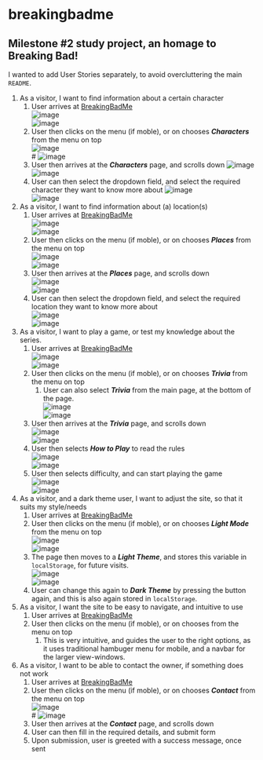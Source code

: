# breakingbadme
## Milestone #2 study project, an homage to Breaking Bad!
I wanted to add User Stories separately, to avoid overcluttering the main `README`.

1. As a visitor, I want to find information about a certain character
    1. User arrives at [BreakingBadMe](https://michaeldijk.github.io/breakingbadme/index.html)<br>
    ![image](https://raw.githubusercontent.com/michaeldijk/breakingbadme/main/assets/readMeFiles/userStories/storyOneOne.png)<br>
    ![image](https://raw.githubusercontent.com/michaeldijk/breakingbadme/main/assets/readMeFiles/userStories/storyOneOneTwo.png)
    2. User then clicks on the menu (if moble), or on chooses ***Characters*** from the menu on top<br>
    ![image](https://raw.githubusercontent.com/michaeldijk/breakingbadme/main/assets/readMeFiles/userStories/storyOneTwoOne.png)<br>#
    ![image](https://raw.githubusercontent.com/michaeldijk/breakingbadme/main/assets/readMeFiles/userStories/storyOneTwoTwo.png)
    3. User then arrives at the ***Characters*** page, and scrolls down
    ![image](https://raw.githubusercontent.com/michaeldijk/breakingbadme/main/assets/readMeFiles/userStories/storyOneThreeOne.png)<br>
    ![image](https://raw.githubusercontent.com/michaeldijk/breakingbadme/main/assets/readMeFiles/userStories/storyOneThreeTwo.png)
    4. User can then select the dropdown field, and select the required character they want to know more about
    ![image](https://raw.githubusercontent.com/michaeldijk/breakingbadme/main/assets/readMeFiles/userStories/storyOneFourOne.png)<br>
    ![image](https://raw.githubusercontent.com/michaeldijk/breakingbadme/main/assets/readMeFiles/userStories/storyOneFourTwo.png)
2. As a visitor, I want to find information about (a) location(s)
    1. User arrives at [BreakingBadMe](https://michaeldijk.github.io/breakingbadme/index.html)<br>
    ![image](https://raw.githubusercontent.com/michaeldijk/breakingbadme/main/assets/readMeFiles/userStories/storyOneOne.png)<br>
    ![image](https://raw.githubusercontent.com/michaeldijk/breakingbadme/main/assets/readMeFiles/userStories/storyOneOneTwo.png)
    2. User then clicks on the menu (if moble), or on chooses ***Places*** from the menu on top<br>
    ![image](https://raw.githubusercontent.com/michaeldijk/breakingbadme/main/assets/readMeFiles/userStories/storyOneTwoOne.png)<br>
    ![image](https://raw.githubusercontent.com/michaeldijk/breakingbadme/main/assets/readMeFiles/userStories/storyOneTwoTwo.png)
    3. User then arrives at the ***Places*** page, and scrolls down<br>
    ![image](https://raw.githubusercontent.com/michaeldijk/breakingbadme/main/assets/readMeFiles/userStories/storyTwoThreeOne.png)<br>
    ![image](https://raw.githubusercontent.com/michaeldijk/breakingbadme/main/assets/readMeFiles/userStories/storyTwoThreeTwo.png)
    4. User can then select the dropdown field, and select the required location they want to know more about<br>
    ![image](https://raw.githubusercontent.com/michaeldijk/breakingbadme/main/assets/readMeFiles/userStories/storyTwoFourOne.png)<br>
    ![image](https://raw.githubusercontent.com/michaeldijk/breakingbadme/main/assets/readMeFiles/userStories/storyTwoFourTwo.png)
3. As a visitor, I want to play a game, or test my knowledge about the series.
    1. User arrives at [BreakingBadMe](https://michaeldijk.github.io/breakingbadme/index.html)<br>
    ![image](https://raw.githubusercontent.com/michaeldijk/breakingbadme/main/assets/readMeFiles/userStories/storyOneOne.png)<br>
    ![image](https://raw.githubusercontent.com/michaeldijk/breakingbadme/main/assets/readMeFiles/userStories/storyOneOneTwo.png)
    2. User then clicks on the menu (if moble), or on chooses ***Trivia*** from the menu on top
        1. User can also select ***Trivia*** from the main page, at the bottom of the page.<br>
    ![image](https://raw.githubusercontent.com/michaeldijk/breakingbadme/main/assets/readMeFiles/userStories/storyOneTwoOne.png)<br>
    ![image](https://raw.githubusercontent.com/michaeldijk/breakingbadme/main/assets/readMeFiles/userStories/storyOneTwoTwo.png)
    3. User then arrives at the ***Trivia*** page, and scrolls down<br>
    ![image](https://raw.githubusercontent.com/michaeldijk/breakingbadme/main/assets/readMeFiles/userStories/storyThreeThreeOne.png)<br>
    ![image](https://raw.githubusercontent.com/michaeldijk/breakingbadme/main/assets/readMeFiles/userStories/storyThreeThreeTwo.png)
    4. User then selects ***How to Play*** to read the rules<br>
    ![image](https://raw.githubusercontent.com/michaeldijk/breakingbadme/main/assets/readMeFiles/userStories/storyThreeFourOne.png)<br>
    ![image](https://raw.githubusercontent.com/michaeldijk/breakingbadme/main/assets/readMeFiles/userStories/storyThreeFourTwo.png)
    5. User then selects difficulty, and can start playing the game<br>
    ![image](https://raw.githubusercontent.com/michaeldijk/breakingbadme/main/assets/readMeFiles/userStories/storyThreeFiveOne.png)<br>
    ![image](https://raw.githubusercontent.com/michaeldijk/breakingbadme/main/assets/readMeFiles/userStories/storyThreeFiveTwo.png)
4. As a visitor, and a dark theme user, I want to adjust the site, so that it suits my style/needs
    1. User arrives at [BreakingBadMe](https://michaeldijk.github.io/breakingbadme/index.html)
    2. User then clicks on the menu (if moble), or on chooses ***Light Mode*** from the menu on top<br>
    ![image](https://raw.githubusercontent.com/michaeldijk/breakingbadme/main/assets/readMeFiles/userStories/storyOneTwoOne.png)<br>
    ![image](https://raw.githubusercontent.com/michaeldijk/breakingbadme/main/assets/readMeFiles/userStories/storyOneTwoTwo.png)
    3. The page then moves to a ***Light Theme***, and stores this variable in `localStorage`, for future visits.<br>
    ![image](https://raw.githubusercontent.com/michaeldijk/breakingbadme/main/assets/readMeFiles/userStories/storyFourThreeOne.png)<br>
    ![image](https://raw.githubusercontent.com/michaeldijk/breakingbadme/main/assets/readMeFiles/userStories/storyFourThreeTwo.png)
    4. User can change this again to ***Dark Theme*** by pressing the button again, and this is also again stored in `localStorage`.
5. As a visitor, I want the site to be easy to navigate, and intuitive to use
    1. User arrives at [BreakingBadMe](https://michaeldijk.github.io/breakingbadme/index.html)
    2. User then clicks on the menu (if moble), or on chooses from the menu on top
        1. This is very intuitive, and guides the user to the right options, as it uses traditional hambuger menu for mobile, and a navbar for the larger view-windows.
6. As a visitor, I want to be able to contact the owner, if something does not work
    1. User arrives at [BreakingBadMe](https://michaeldijk.github.io/breakingbadme/index.html)
    2. User then clicks on the menu (if moble), or on chooses ***Contact*** from the menu on top<br>
    ![image](https://raw.githubusercontent.com/michaeldijk/breakingbadme/main/assets/readMeFiles/userStories/storyOneTwoOne.png)<br>#
    ![image](https://raw.githubusercontent.com/michaeldijk/breakingbadme/main/assets/readMeFiles/userStories/storyOneTwoTwo.png)
    3. User then arrives at the ***Contact*** page, and scrolls down
    4. User can then fill in the required details, and submit form
    5. Upon submission, user is greeted with a success message, once sent